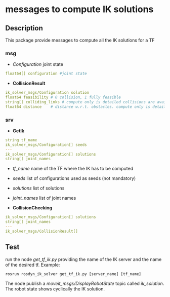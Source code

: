 # messages to compute IK solutions #



## Description
This package provide messages to compute all the IK solutions for a TF

### msg

- _Configuration_ joint state

```yaml
float64[] configuration #joint state
```

- __CollisionResult__

```yaml
ik_solver_msgs/Configuration solution
float64 feasibility # 0 collision, 1 fully feasible
string[] colliding_links # compute only is detailed collisions are available
float64 distance    # distance w.r.t. obstacles. compute only is detailed collisions are available
````

### srv

- __GetIk__

```yaml
string tf_name
ik_solver_msgs/Configuration[] seeds
---
ik_solver_msgs/Configuration[] solutions
string[] joint_names
```

- _tf_name_ name of the TF where the IK has to be computed

- _seeds_ list of configurations used as seeds (not mandatory)

- _solutions_ list of solutions

- _joint_names_ list of joint names

- __CollisionChecking__
```yaml
ik_solver_msgs/Configuration[] solutions
string[] joint_names
---
ik_solver_msgs/CollisionResult[]
```

## Test
run the node _get_tf_ik.py_ providing the name of the IK server and the name of the desired tf. Example:
```
rosrun rosdyn_ik_solver get_tf_ik.py [server_name] [tf_name]
```
The node publish a _moveit_msgs/DisplayRobotState_ topic called _ik_solution_. The robot state shows cyclically the IK solution.
